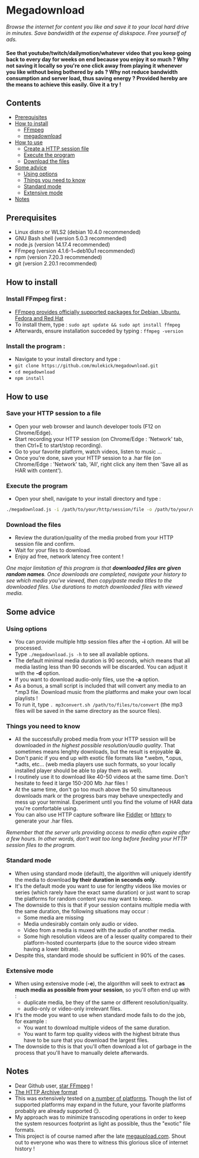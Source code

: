 # Megadownload

*Browse the internet for content you like and save it to your local hard drive in minutes. Save bandwidth at the expense of diskspace. Free yourself of ads.*

#### See that youtube/twitch/dailymotion/whatever video that you keep going back to every day for weeks on end because you enjoy it so much ? Why not saving it locally so you're one click away from playing it whenever you like without being bothered by ads ? Why not reduce bandwidth consumption and server load, thus saving energy ? Provided hereby are the means to achieve this easily. Give it a try ! ####

## Contents
- [Prerequisites](#prerequisites)
- [How to install](#how-to-install)
    - [FFmpeg](#install-ffmpeg-first)
    - [megadownload](#install--the-program)
- [How to use](#how-to-use)
    - [Create a HTTP session file](#save-your-http-session-to-a-file)
    - [Execute the program](#execute-the-program)
    - [Download the files](#download-the-files)
- [Some advice](#some-advice)
    - [Using options](#using-options)
    - [Things you need to know](#things-you-need-to-know)
    - [Standard mode](#standard-mode)
    - [Extensive mode](#extensive-mode)
- [Notes](#notes)

## Prerequisites
   - Linux distro or WLS2 (debian 10.4.0 recommended)
   - GNU Bash shell (version 5.0.3 recommended)
   - node.js (version 14.17.4 recommended)
   - FFmpeg (version  4.1.6-1~deb10u1 recommended)
   - npm (version 7.20.3 recommended)
   - git (version 2.20.1 recommended)

## How to install

### Install FFmpeg first :
   - [FFmpeg provides officially supported packages for Debian, Ubuntu, Fedora and Red Hat](https://ffmpeg.org/download.html)
   - To install them, type : `sudo apt update && sudo apt install ffmpeg`
   - Afterwards, ensure installation succeded by typing : `ffmpeg -version`

### Install the program :
   - Navigate to your install directory and type :
   - `git clone https://github.com/mulekick/megadownload.git`
   - `cd megadownload`
   - `npm install`

## How to use

### Save your HTTP session to a file
   - Open your web browser and launch developer tools (F12 on Chrome/Edge).
   - Start recording your HTTP session (on Chrome/Edge : 'Network' tab, then Ctrl+E to start/stop recording).
   - Go to your favorite platform, watch videos, listen to music ...
   - Once you're done, save your HTTP session to a .har file (on Chrome/Edge : 'Network' tab, 'All', right click any item then 'Save all as HAR with content').

### Execute the program
   - Open your shell, navigate to your install directory and type :
```bash
./megadownload.js -i /path/to/your/http/session/file -o /path/to/your/download/directory
```

### Download the files
   - Review the duration/quality of the media probed from your HTTP session file and confirm.
   - Wait for your files to download.
   - Enjoy ad free, network latency free content !

*One major limitation of this program is that **_downloaded files are given random names_**. Once downloads are completed, navigate your history to see which media you've viewed, then copy/paste media titles to the downloaded files. Use durations to match downloaded files with viewed media.*

## Some advice

### Using options
   - You can provide multiple http session files after the **-i** option. All will be processed.
   - Type `./megadownload.js -h` to see all available options.
   - The default minimal media duration is 90 seconds, which means that all media lasting less than 90 seconds will be discarded. You can adjust it with the **-d** option.
   - If you want to download audio-only files, use the **-a** option.
   - As a bonus, a small script is included that will convert any media to an *.mp3 file. Download music from the platforms and make your own local playlists !
   - To run it, type `. mp3convert.sh /path/to/files/to/convert` (the mp3 files will be saved in the same directory as the source files).

### Things you need to know
   - All the successfully probed media from your HTTP session will be downloaded *in the highest possible resolution/audio quality*. That sometimes means lenghty downloads, but the result is enjoyable 😁.
   - Don't panic if you end up with exotic file formats like *.webm, *.opus, *.adts, etc... (web media players use such formats, so your locally installed player should be able to play them as well).
   - I routinely use it to download like 40-50 videos at the same time. Don't hesitate to feed it large 150-200 Mb .har files !
   - At the same time, don't go too much above the 50 simultaneous downloads mark or the progress bars may behave unexpectedly and mess up your terminal. Experiment until you find the volume of HAR data you're comfortable using.
   - You can also use HTTP capture software like [Fiddler](https://www.telerik.com/fiddler) or [httpry](https://linux.die.net/man/1/httpry) to generate your .har files.

*Remember that the server urls providing access to media often expire after a few hours. In other words, don't wait too long before feeding your HTTP session files to the program.*

### Standard mode
   - When using standard mode (default), the algorithm will uniquely identify the media to download **by their duration in seconds only**.
   - It's the default mode you want to use for lengthy videos like movies or series (which rarely have the exact same duration) or just want to scrap the platforms for random content you may want to keep.
   - The downside to this is that if your session contains multiple media with the same duration, the following situations may occur :
     - Some media are missing
     - Media undesirably contain only audio or video. 
     - Video from a media is muxed with the audio of another media.
     - Some high resolution videos are of a lesser quality compared to their platform-hosted counterparts (due to the source video stream having a lower bitrate).
   - Despite this, standard mode should be sufficient in 90% of the cases.

### Extensive mode
   - When using extensive mode (**-e**), the algorithm will seek to extract **as much media as possible from your session**, so you'll often end up with :
     - duplicate media, be they of the same or different resolution/quality.
     - audio-only or video-only irrelevant files.
   - It's the mode you want to use when standard mode fails to do the job, for example :
     - You want to download multiple videos of the same duration.
     - You want to farm top quality videos with the highest bitrate thus have to be sure that you download the largest files.
   - The downside to this is that you'll often download a lot of garbage in the process that you'll have to manually delete afterwards.

## Notes
- Dear Github user, [star FFmpeg](https://github.com/FFmpeg/FFmpeg) !
- [The HTTP Archive format](https://en.wikipedia.org/wiki/HAR_(file_format))
- This was extensively tested on [a number of platforms](https://raw.githubusercontent.com/mulekick/megadownload/master/platformslist). Though the list of supported platforms may expand in the future, your favorite platforms probably are already supported 😏. 
- My approach was to minimize transcoding operations in order to keep the system resources footprint as light as possible, thus the "exotic" file formats.
- This project is of course named after the late [megaupload.com](https://en.wikipedia.org/wiki/Megaupload). Shout out to everyone who was there to witness this glorious slice of internet history !
